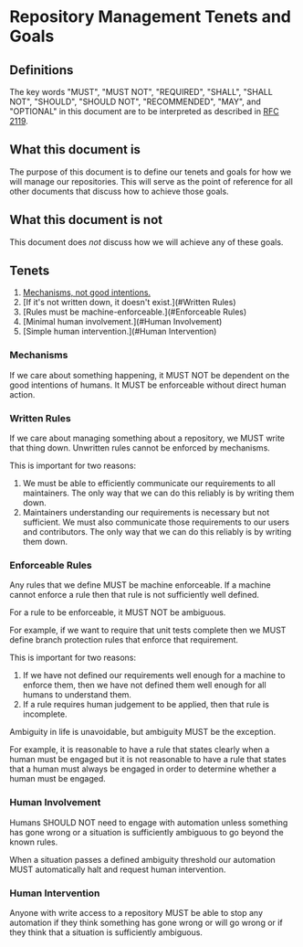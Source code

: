 # Repository Management Tenets and Goals

## Definitions

The key words "MUST", "MUST NOT", "REQUIRED", "SHALL", "SHALL
NOT", "SHOULD", "SHOULD NOT", "RECOMMENDED",  "MAY", and
"OPTIONAL" in this document are to be interpreted as described in
[RFC 2119](https://tools.ietf.org/html/rfc2119).



## What this document is

The purpose of this document is to define our tenets and goals
for how we will manage our repositories.
This will serve as the point of reference for all other documents
that discuss how to achieve those goals.

## What this document is not

This document does *not* discuss how we will achieve any of these goals.


## Tenets

1. [Mechanisms, not good intentions.](#Mechanisms)
1. [If it's not written down, it doesn't exist.](#Written Rules)
1. [Rules must be machine-enforceable.](#Enforceable Rules)
1. [Minimal human involvement.](#Human Involvement)
1. [Simple human intervention.](#Human Intervention)


### Mechanisms

If we care about something happening,
it MUST NOT be dependent on the good intentions of humans.
It MUST be enforceable without direct human action.

### Written Rules

If we care about managing something about a repository,
we MUST write that thing down.
Unwritten rules cannot be enforced by mechanisms.

This is important for two reasons:

1. We must be able to efficiently communicate our requirements to all maintainers.
    The only way that we can do this reliably is by writing them down.
1. Maintainers understanding our requirements is necessary but not sufficient.
    We must also communicate those requirements to our users and contributors.
    The only way that we can do this reliably is by writing them down.

### Enforceable Rules

Any rules that we define MUST be machine enforceable.
If a machine cannot enforce a rule then that rule is not sufficiently well defined.

For a rule to be enforceable, it MUST NOT be ambiguous.

For example, if we want to require that unit tests complete
then we MUST define branch protection rules that enforce that requirement.

This is important for two reasons:

1. If we have not defined our requirements well enough for a machine to enforce them,
    then we have not defined them well enough for all humans to understand them.
1. If a rule requires human judgement to be applied,
    then that rule is incomplete.

Ambiguity in life is unavoidable, but ambiguity MUST be the exception.

For example, it is reasonable to have a rule that states clearly when a human must be engaged
but it is not reasonable to have a rule that states that a human must always be engaged
in order to determine whether a human must be engaged.

### Human Involvement

Humans SHOULD NOT need to engage with automation unless something has gone wrong
or a situation is sufficiently ambiguous to go beyond the known rules.

When a situation passes a defined ambiguity threshold
our automation MUST automatically halt and request human intervention.

### Human Intervention

Anyone with write access to a repository MUST be able to stop any automation
if they think something has gone wrong or will go wrong
or if they think that a situation is sufficiently ambiguous.
